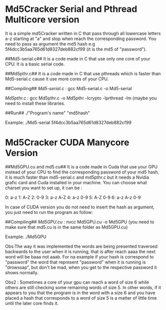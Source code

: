 # Md5Cracker Serial and Pthread Multicore version
It is a simple md5Cracker written in C that pass through all lowercase letters a-z starting at "a" and stop when reach the corresponding password.
You need to pass as argument the md5 hash e.g 5f4dcc3b5aa765d61d8327deb882cf99 (it is the md5 of "password").

##Md5-serial.c##
It is a code made in C that use only one core of your CPU. It is a basic serial code.

##Md5pthr.c##
It is a code made in C that use pthreads which is faster than Md5-serial.c cause it use more cores of your CPU.

##Compiling##
*Md5-serial.c*  : gcc Md5-serial.c -o Md5-serial

*Md5pthr.c*  : gcc Md5pthr.c -o Md5pthr -lcrypto -lprthread -lm (maybe you need to install these libraries.

##Run##
./"Program's name" "md5hash"

Example:
./Md5-serial 5f4dcc3b5aa765d61d8327deb882cf99

# Md5Cracker CUDA Manycore Version
 
##Md5GPU.cu and md5.cu##
It is a code made in Cuda that use your GPU instead of your CPU to find the corresponding password of your md5 hash, it is much faster than md5-serial.c and md5pthr.c but it needs a Nvidia grafic card and Cuda installed in your machine.
You can choose what charset you want to set up, it can be :

0: a-z 
1: A-Z 
2: 0-9 
3: a-z A-Z 
4: a-z 0-9 
5: A-Z 0-9 
6: a-z A-z 0-9 

In case of CUDA version you do not need to insert the hash as argument, you just need to run the program as follow:

##Compiling##
*Md5GPU.cu*  : nvcc Md5GPU.cu -o Md5GPU (you need to make sure that md5.cu is in the same folder as Md5GPU.cu)

Example:
./Md5GPU

Obs:The way it was implemented the words are being presented traversed backwards to the user when it is running, that is after reach aaaa the next word will be baaa not aaab. For na example if your hash is correspond to "password" the word that represent "password" when it is running is "drowssap", but don't be mad, when you get to the respective password it shows normally.

Obs2 : Sometimes a core of your gpu can reach a word of size 6 while others are still checking some remaining words of size 5. In other words, if it appears to you that the program is in the word with a size 6 and you have placed a hash that corresponds to a word of size 5 is a matter of little time until the later core finds it. 
